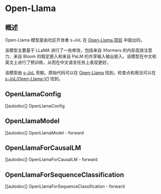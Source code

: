 <!--版权 2023 年 HuggingFace 团队保留所有权利。
根据 Apache 许可证第 2.0 版（“许可证”）获得许可；除非符合许可证的要求，否则您不得使用此文件。您可以在以下位置获取许可证的副本
http://www.apache.org/licenses/LICENSE-2.0
除非适用法律要求或书面同意，根据许可证分发的软件是按“原样”分发的，不附带任何形式的明示或暗示担保或条件。请参阅许可证中的特定语言，以了解权限和限制。an "AS IS" BASIS, WITHOUT WARRANTIES OR CONDITIONS OF ANY KIND, either express or implied. See the License for the
⚠️请注意，此文件是 Markdown 格式，但包含我们文档生成器（类似于 MDX）的特定语法，可能无法在您的 Markdown 查看器中正确渲染。
⚠️请注意，此文件是 Markdown 格式，但包含我们文档生成器（类似于 MDX）的特定语法，可能无法在您的 Markdown 查看器中正确渲染。⚠️请注意，此文件是 Markdown 格式，但包含我们文档生成器（类似于 MDX）的特定语法，可能无法在您的 Markdown 查看器中正确渲染。
-->
# Open-Llama

## 概述

Open-Llama 模型是由社区开发者 s-JoL 在 [Open-Llama 项目](https://github.com/s-JoL/Open-Llama) 中提出的。

该模型主要基于 LLaMA 进行了一些修改，包括来自 Xformers 的内存高效注意力、来自 Bloom 的稳定嵌入和来自 PaLM 的共享输入输出嵌入。该模型在中文和英文上进行了预训练，从而在中文语言任务上表现更好。

该模型由 [s-JoL](https://huggingface.co/s-JoL) 贡献。原始代码可以在 [Open-Llama](https://github.com/s-JoL/Open-Llama) 找到。检查点和用法可以在 [s-JoL/Open-Llama-V1](https://huggingface.co/s-JoL/Open-Llama-V1) 找到。

## OpenLlamaConfig

[[autodoc]] OpenLlamaConfig

## OpenLlamaModel

[[autodoc]] OpenLlamaModel
    - forward

## OpenLlamaForCausalLM

[[autodoc]] OpenLlamaForCausalLM
    - forward

## OpenLlamaForSequenceClassification

[[autodoc]] OpenLlamaForSequenceClassification
    - forward